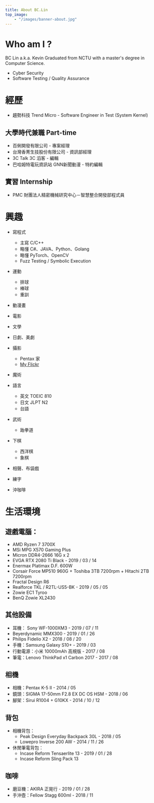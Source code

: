 ```yaml
---
title: About BC.Lin
top_image:
    - "/images/banner-about.jpg"
---
```


# Who am I ? 
BC Lin a.k.a. Kevin
Graduated from NCTU with a master's degree in Computer Science.

- Cyber Security
- Software Testing / Quality Assurance

# 經歷

- 趨勢科技 Trend Micro - Software Engineer in Test (System Kernel)

## 大學時代兼職 Part-time
- 百俐開發有限公司 - 專案經理 
- 台灣香菁生技股份有限公司 - 資訊部經理
- 3C Talk 3C 滔客 - 編輯 
- 巴哈姆特電玩資訊站 GNN新聞動漫 - 特約編輯 

## 實習 Internship 
- PMC 財團法人精密機械研究中心－智慧整合開發部程式員  


# 興趣
- 寫程式 
    - 主寫 C/C++ 
    - 略懂 C#、JAVA、Python、Golang
    - 略懂 PyTorch、OpenCV
    - Fuzz Testing / Symbolic Execution
    
- 運動
    - 排球
    - 棒球
    - 重訓

- 動漫畫
- 電影
- 文學
- 日劇、美劇
- 攝影
  - Pentax 家
  - [My Flickr](https://www.flickr.com/photos/37901222@N04/)
- 魔術
- 語言
    - 英文 TOEIC 810
    - 日文 JLPT N2
    - 台語 

- 武術
  - 跆拳道

- 下棋
  - 西洋棋
  - 象棋

- 相聲、布袋戲
- 練字
- 沖咖啡

# 生活環境
## 遊戲電腦： 
- AMD Ryzen 7 3700X
- MSi MPG X570 Gaming Plus
- Micron DDR4-2666 16G x 2
- EVGA RTX 2080 Ti Black - 2019 / 03 / 14 
- Enermax Platimax D.F. 600W 
- Corsair Force MP510 960G + Toshiba 3TB 7200rpm + Hitachi 2TB 7200rpm
- Fractal Design R6 
- Realforce TKL / R2TL-US5-BK - 2019 / 05 / 05 
- Zowie EC1 Tyroo
- BenQ Zowie XL2430  

## 其他設備
- 耳機： Sony WF-1000XM3 - 2019 / 07 / 11 
- Beyerdynamic MMX300 - 2019 / 01 / 26 
- Philips Fidelio X2 - 2018 / 08 / 20 
- 手機：Samsung Galaxy S10+ - 2019 / 03 
- 行動電源：小米 10000mAh 高規版 - 2017 / 08 
- 筆電：Lenovo ThinkPad x1 Carbon 2017 - 2017 / 08 

## 相機
- 相機：Pentax K-5 II - 2014 / 05 
- 鏡頭：SIGMA 17-50mm F2.8 EX DC OS HSM - 2018 / 06 
- 腳架：Sirui R1004 + G10KX - 2014 / 10 / 12 

## 背包
- 相機背包： 
  - Peak Design Everyday Backpack 30L - 2018 / 05 
  - Lowepro Inverse 200 AW - 2014 / 11 / 26 
- 休閒筆電背包：
  - Incase Reform Tensaerlite 13 - 2019 / 01 / 28 
  - Incase Reform Sling Pack 13


## 咖啡
- 磨豆機：AKIRA 正晃行 - 2019 / 01 / 28 
- 手沖壺：Fellow Stagg 600ml - 2018 / 11